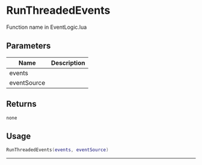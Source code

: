# RunThreadedEvents

Function name in EventLogic.lua

## Parameters

| Name        | Description |
| ----------- | ----------- |
| events      |             |
| eventSource |             |

## Returns

`none`

## Usage

```lua
RunThreadedEvents(events, eventSource)
```

---
